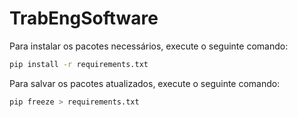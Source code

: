 # TrabEngSoftware

Para instalar os pacotes necessários, execute o seguinte comando:

```bash
pip install -r requirements.txt
```
Para salvar os pacotes atualizados, execute o seguinte comando:

```bash
pip freeze > requirements.txt
```